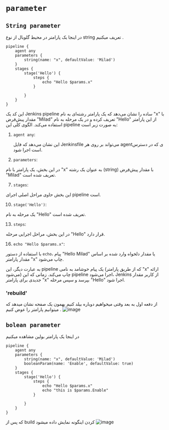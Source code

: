 # `parameter`

## `String parameter`

در اینجا یک پارامتر در محیط گلوبال از نوع string تعریف میکنیم .
```
pipeline {
    agent any
    parameters {
        string(name: "x", defaultValue: 'Milad')
    }
    stages {
        stage('Hello') {
            steps {
                echo "Hello $params.x"
            }
        
        }
    }
}
```

این کد یک Jenkins pipeline ساده را نشان می‌دهد که یک پارامتر رشته‌ای به نام "x" با مقدار پیش‌فرض "Milad" تعریف کرده و در یک مرحله به نام "Hello" از این پارامتر استفاده می‌کند. الگوی کلی این pipeline به صورت زیر است:

1. `agent any`:
  
   این نشان می‌دهد که فایل Jenkinsfile می‌تواند بر روی هر agentی که در دسترس است اجرا شود.

4. `parameters`:
  
 در این بخش، یک پارامتر با نام "x" به عنوان یک رشته (string) با مقدار پیش‌فرض "Milad" تعریف شده است.

7. `stages`:
  
 این بخش حاوی مراحل اصلی اجرای pipeline است.

10. `stage('Hello')`:
   
 یک مرحله به نام "Hello" تعریف شده است.

13. `steps`:
   
 در این بخش، مراحل اجرایی مرحله "Hello" قرار دارد.

16. `echo "Hello $params.x"`:
   
 با استفاده از دستور `echo`، پیام "Hello Milad" یا مقدار دلخواه وارد شده بر اساس مقدار پارامتر "x" چاپ می‌شود. 

به عبارت دیگر، این pipeline یک پیام خوشامد به نامی (که از طریق پارامتر "x" ارائه می‌شود) چاپ می‌کند. زمانی که این pipeline اجرا می‌شود، Jenkins از کاربر مقدار جدیدی برای پارامتر "x" بپرسد و سپس مرحله "Hello" اجرا شود.


### 'rebuild'
از دفعه اول به بعد وقتی میخواهیم دوباره بیلد کنیم بهمون یک صفحه نشان میدهد که میتوانیم پارامتر را عوض کنیم .
![image](https://github.com/milad6745/jenkins/assets/113288076/4279caf2-a5e8-4959-815b-af4458e71df3)

## `bolean parameter`

در اینجا یک پارامتر بولین مشاهده میکنیم 
```
pipeline {
    agent any
    parameters {
        string(name: "x", defaultValue: 'Milad')
        booleanParam(name: 'Enable', defaultValue: true)
    }
    stages {
        stage('Hello') {
            steps {
                echo "Hello $params.x"
                echo "this is $params.Enable"
            }
        
        }
    }
}
```
که پس از build کردن اینگونه نمایش داده میشود 
![image](https://github.com/milad6745/jenkins/assets/113288076/d0ce0b7b-43d0-409d-bbeb-97e3d3ccd9cc)

